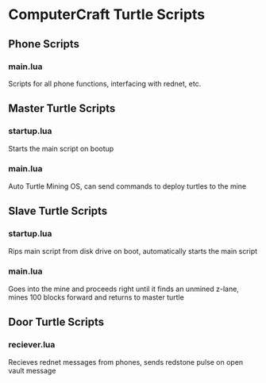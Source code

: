 # ComputerCraft Turtle Scripts

## Phone Scripts
### main.lua
Scripts for all phone functions, interfacing with rednet, etc.

## Master Turtle Scripts
### startup.lua
Starts the main script on bootup
### main.lua
Auto Turtle Mining OS, can send commands to deploy turtles to the mine

## Slave Turtle Scripts
### startup.lua
Rips main script from disk drive on boot, automatically starts the main script
### main.lua
Goes into the mine and proceeds right until it finds an unmined z-lane, mines 100 blocks forward and returns to master turtle

## Door Turtle Scripts
### reciever.lua
Recieves rednet messages from phones, sends redstone pulse on open vault message